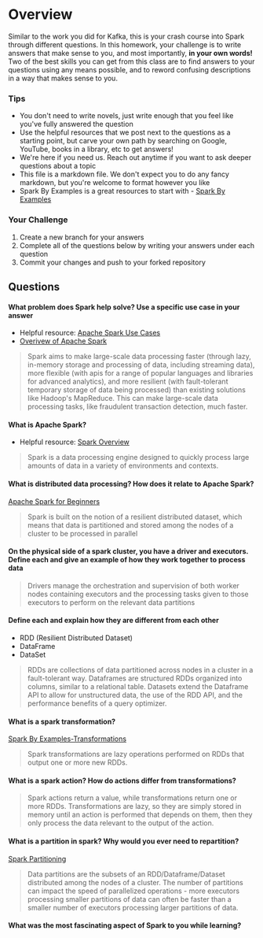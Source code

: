 # Overview

Similar to the work you did for Kafka, this is your crash course into Spark through different questions. In this homework, your
challenge is to write answers that make sense to you, and most importantly, **in your own words!**
Two of the best skills you can get from this class are to find answers to your questions using any means possible, and to
reword confusing descriptions in a way that makes sense to you. 

### Tips
* You don't need to write novels, just write enough that you feel like you've fully answered the question
* Use the helpful resources that we post next to the questions as a starting point, but carve your own path by searching on Google, YouTube, books in a library, etc to get answers!
* We're here if you need us. Reach out anytime if you want to ask deeper questions about a topic 
* This file is a markdown file. We don't expect you to do any fancy markdown, but you're welcome to format however you like
* Spark By Examples is a great resources to start with - [Spark By Examples](https://sparkbyexamples.com/)

### Your Challenge
1. Create a new branch for your answers 
2. Complete all of the questions below by writing your answers under each question
3. Commit your changes and push to your forked repository

## Questions
#### What problem does Spark help solve? Use a specific use case in your answer 
* Helpful resource: [Apache Spark Use Cases](https://www.toptal.com/spark/introduction-to-apache-spark)
* [Overivew of Apache Spark](https://www.youtube.com/watch?v=znBa13Earms&t=42s)
> Spark aims to make large-scale data processing faster (through lazy, in-memory storage and processing of data, including
> streaming data), more flexible (with apis for a range of popular languages and libraries for advanced analytics), and 
> more resilient (with fault-tolerant temporary storage of data being processed) than existing solutions like Hadoop's 
> MapReduce. This can make large-scale data processing tasks, like fraudulent transaction detection, much faster.

#### What is Apache Spark?
* Helpful resource: [Spark Overview](https://www.youtube.com/watch?v=ymtq8yjmD9I) 
> Spark is a data processing engine designed to quickly process large amounts of data in a variety of environments and contexts.

#### What is distributed data processing? How does it relate to Apache Spark?  
[Apache Spark for Beginners](https://medium.com/@aristo_alex/apache-spark-for-beginners-d3b3791e259e)
> Spark is built on the notion of a resilient distributed dataset, which means that data is partitioned and stored among
> the nodes of a cluster to be processed in parallel

#### On the physical side of a spark cluster, you have a driver and executors. Define each and give an example of how they work together to process data
> Drivers manage the orchestration and supervision of both worker nodes containing executors and the processing tasks
> given to those executors to perform on the relevant data partitions

#### Define each and explain how they are different from each other 
* RDD (Resilient Distributed Dataset)
* DataFrame
* DataSet
> RDDs are collections of data partitioned across nodes in a cluster in a fault-tolerant way. Dataframes are structured
> RDDs organized into columns, similar to a relational table. Datasets extend the Dataframe API to allow for unstructured
> data, the use of the RDD API, and the performance benefits of a query optimizer.

#### What is a spark transformation?
[Spark By Examples-Transformations](https://sparkbyexamples.com/apache-spark-rdd/spark-rdd-transformations/)
> Spark transformations are lazy operations performed on RDDs that output one or more new RDDs.

#### What is a spark action? How do actions differ from transformations? 
> Spark actions return a value, while transformations return one or more RDDs. Transformations are lazy, so they are simply
> stored in memory until an action is performed that depends on them, then they only process the data relevant to the output
> of the action.

#### What is a partition in spark? Why would you ever need to repartition? 
[Spark Partitioning](https://sparkbyexamples.com/spark/spark-repartition-vs-coalesce/)
> Data partitions are the subsets of an RDD/Dataframe/Dataset distributed among the nodes of a cluster. The number of 
> partitions can impact the speed of parallelized operations - more executors processing smaller partitions of data can
> often be faster than a smaller number of executors processing larger partitions of data.

#### What was the most fascinating aspect of Spark to you while learning? 
>